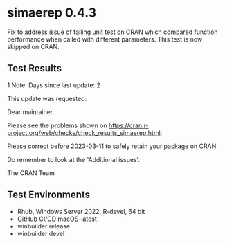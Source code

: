 # simaerep 0.4.3

Fix to address issue of failing unit test on CRAN which compared function performance
when called with different parameters. This test is now skipped on CRAN.

## Test Results

1 Note:
Days since last update: 2

This update was requested:

Dear maintainer,

Please see the problems shown on
<https://cran.r-project.org/web/checks/check_results_simaerep.html>.

Please correct before 2023-03-11 to safely retain your package on CRAN.

Do remember to look at the 'Additional issues'.

The CRAN Team

## Test Environments

- Rhub, Windows Server 2022, R-devel, 64 bit
- GitHub CI/CD macOS-latest
- winbuilder release
- winbuilder devel




